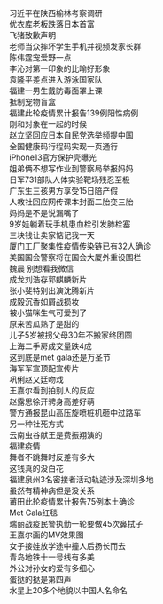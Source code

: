 习近平在陕西榆林考察调研  
优衣库老板跌落日本首富  
飞猪致歉声明  
老师当众摔坏学生手机并视频发家长群  
陈伟霆宠爱野一点  
李沁对第一印象的比喻好形象  
袁隆平差点进入游泳国家队  
福建一男生戴防毒面罩上课  
抵制宠物盲盒  
福建此轮疫情累计报告139例阳性病例  
刚和对象在一起的时候  
赵立坚回应日本自民党选举频提中国  
全国健康码行程码实现一页通行  
iPhone13官方保护壳曝光  
姐弟俩不想写作业到警察局举报妈妈  
日军731部队人体实验靶场残忍至极  
广东生三孩男方享受15日陪产假  
人教社回应网传课本封面二胎变三胎  
妈妈是不是说漏嘴了  
9岁娃躺着玩手机患血栓引发肺栓塞  
三块钱让卖家惦记我一天  
厦门工厂聚集性疫情传染链已有32人确诊  
美国国会警察将在国会大厦外重设围栏  
魏晨 别想看我微信  
成龙刘浩存郭麒麟新片  
张小斐特别出演沈腾新片  
成毅沉香如屑战损妆  
被小猫咪生气可爱到了  
原来苦瓜熟了是甜的  
儿子5岁被拐父母30年不搬家终团圆  
上海二手房成交量跌4成  
这到底是met gala还是万圣节  
海军军宣顶配宣传片  
巩俐赵又廷吻戏  
王嘉尔看到拍别人的反应  
赵露思徐开骋身高差好萌  
警方通报昆山高压旋喷桩机砸中过路车  
另一种社死方式  
云南虫谷献王是费振翔演的  
福建疫情  
舞者不跳舞时反差有多大  
这钱真的没白花  
福建泉州3名密接者活动轨迹涉及深圳多地  
虽然有精神病但是没关系  
莆田此轮疫情累计报告75例本土确诊  
Met Gala红毯  
瑞丽战疫民警执勤一轮要做45次鼻拭子  
王嘉尔画的MV效果图  
女子接娃放学途中撞人后扬长而去  
青岛地铁十一号线有多美  
外公对孙女的爱有多细心  
蛋挞的挞是第四声  
水星上20多个地貌以中国人名命名  
